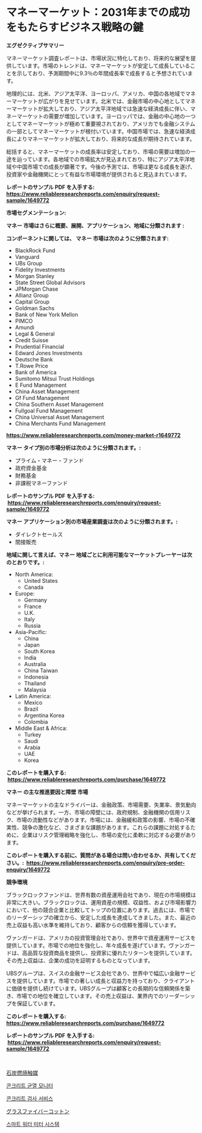 <p><h1>マネーマーケット：2031年までの成功をもたらすビジネス戦略の鍵</h1></p><p><strong>エグゼクティブサマリー</strong></p>
<p><p>マネーマーケット調査レポートは、市場状況に特化しており、将来的な展望を提供しています。市場のトレンドは、マネーマーケットが安定して成長していることを示しており、予測期間中に9.3％の年間成長率で成長すると予想されています。 </p><p>地理的には、北米、アジア太平洋、ヨーロッパ、アメリカ、中国の各地域でマネーマーケットが広がりを見せています。北米では、金融市場の中心地としてマネーマーケットが拡大しており、アジア太平洋地域では急速な経済成長に伴い、マネーマーケットの需要が増加しています。ヨーロッパでは、金融の中心地の一つとしてマネーマーケットが極めて重要視されており、アメリカでも金融システムの一部としてマネーマーケットが根付いています。中国市場では、急速な経済成長によりマネーマーケットが拡大しており、将来的な成長が期待されています。</p><p>総括すると、マネーマーケットの成長率は安定しており、市場の需要は増加の一途を辿っています。各地域での市場拡大が見込まれており、特にアジア太平洋地域や中国市場での成長が顕著です。今後の予測では、市場は更なる成長を遂げ、投資家や金融機関にとって有益な市場環境が提供されると見込まれています。</p></p>
<p><strong>レポートのサンプル PDF を入手する: <a href="https://www.reliableresearchreports.com/enquiry/request-sample/1649772">https://www.reliableresearchreports.com/enquiry/request-sample/1649772</a></strong></p>
<p><strong>市場セグメンテーション:</strong></p>
<p><strong> マネー 市場はさらに概要、展開、アプリケーション、地域に分類されます :</strong></p>
<p><strong>コンポーネントに関しては、 マネー 市場は次のように分類されます: &nbsp;</strong></p>
<p><ul><li>BlackRock Fund</li><li>Vanguard</li><li>UBs Group</li><li>Fidelity Investments</li><li>Morgan Stanley</li><li>State Street Global Advisors</li><li>JPMorgan Chase</li><li>Allianz Group</li><li>Capital Group</li><li>Goldman Sachs</li><li>Bank of New York Mellon</li><li>PIMCO</li><li>Amundi</li><li>Legal & General</li><li>Credit Suisse</li><li>Prudential Financial</li><li>Edward Jones Investments</li><li>Deutsche Bank</li><li>T.Rowe Price</li><li>Bank of America</li><li>Sumitomo Mitsui Trust Holdings</li><li>E Fund Management</li><li>China Asset Management</li><li>Gf Fund Management</li><li>China Southern Asset Management</li><li>Fullgoal Fund Management</li><li>China Universal Asset Management</li><li>China Merchants Fund Management</li></ul></p>
<p><strong><a href="https://www.reliableresearchreports.com/money-market-r1649772">https://www.reliableresearchreports.com/money-market-r1649772</a></strong></p>
<p><strong> マネー タイプ別の市場分析は次のように分類されます。:</strong></p>
<p><ul><li>プライム・マネー・ファンド</li><li>政府資金基金</li><li>財務基金</li><li>非課税マネーファンド</li></ul></p>
<p><strong>レポートのサンプル PDF を入手する: &nbsp;<a href="https://www.reliableresearchreports.com/enquiry/request-sample/1649772">https://www.reliableresearchreports.com/enquiry/request-sample/1649772</a></strong></p>
<p><strong> マネー アプリケーション別の市場産業調査は次のように分類されます。:</strong></p>
<p><ul><li>ダイレクトセールス</li><li>間接販売</li></ul></p>
<p><strong>地域に関して言えば、マネー 地域ごとに利用可能なマーケットプレーヤーは次のとおりです。:</strong></p>
<p><ul>
    <li>
        North America:
        <ul>
            <li>United States</li>
            <li>Canada</li>
        </ul>
    </li>
    <li>
        Europe:
        <ul>
            <li>Germany</li>
            <li>France</li>
            <li>U.K.</li>
            <li>Italy</li>
            <li>Russia</li>
        </ul>
    </li>
    <li>
        Asia-Pacific:
        <ul>
            <li>China</li>
            <li>Japan</li>
            <li>South Korea</li>
            <li>India</li>
            <li>Australia</li>
            <li>China Taiwan</li>
            <li>Indonesia</li>
            <li>Thailand</li>
            <li>Malaysia</li>
        </ul>
    </li>
    <li>
        Latin America:
        <ul>
            <li>Mexico</li>
            <li>Brazil</li>
            <li>Argentina Korea</li>
            <li>Colombia</li>
        </ul>
    </li>
    <li>
        Middle East & Africa:
        <ul>
            <li>Turkey</li>
            <li>Saudi</li>
            <li>Arabia</li>
            <li>UAE</li>
            <li>Korea</li>
        </ul>
    </li>
    </ul></p>
<p><strong>このレポートを購入する: &nbsp;<a href="https://www.reliableresearchreports.com/purchase/1649772">https://www.reliableresearchreports.com/purchase/1649772</a></strong></p>
<p><strong>マネー の主な推進要因と障壁 市場</strong></p>
<p><p>マネーマーケットの主なドライバーは、金融政策、市場需要、失業率、景気動向などが挙げられます。一方、市場の障壁には、政府規制、金融機関の信用リスク、市場の流動性などがあります。市場には、金融緩和政策の影響、市場の不確実性、競争の激化など、さまざまな課題があります。これらの課題に対処するために、企業はリスク管理戦略を強化し、市場の変化に柔軟に対応する必要があります。</p></p>
<p><strong>このレポートを購入する前に、質問がある場合は問い合わせるか、共有してください。:&nbsp; <a href="https://www.reliableresearchreports.com/enquiry/pre-order-enquiry/1649772">https://www.reliableresearchreports.com/enquiry/pre-order-enquiry/1649772</a></strong></p>
<p><strong>競争環境</strong></p>
<p><p>ブラックロックファンドは、世界有数の資産運用会社であり、現在の市場規模は非常に大きい。ブラックロックは、運用資産の規模、収益性、および市場影響力において、他の競合企業と比較してトップの位置にあります。過去には、市場でのリーダーシップの確立から、安定した成長を達成してきました。また、最近の売上収益も高い水準を維持しており、顧客からの信頼を獲得しています。</p><p>ヴァンガードは、アメリカの投資管理会社であり、世界中で資産運用サービスを提供しています。市場での地位を強化し、年々成長を遂げています。ヴァンガードは、高品質な投資商品を提供し、投資家に優れたリターンを提供しています。その売上収益は、企業の成功を証明するものとなっています。</p><p>UBSグループは、スイスの金融サービス会社であり、世界中で幅広い金融サービスを提供しています。市場での著しい成長と収益力を持っており、クライアントに価値を提供し続けています。UBSグループは顧客との長期的な信頼関係を築き、市場での地位を確立しています。その売上収益は、業界内でのリーダーシップを保証しています。</p></p>
<p><strong>このレポートを購入する: &nbsp; <a href="https://www.reliableresearchreports.com/purchase/1649772">https://www.reliableresearchreports.com/purchase/1649772</a></strong></p>
<p><strong>レポートのサンプル PDF を入手する: &nbsp;<a href="https://www.reliableresearchreports.com/enquiry/request-sample/1649772">https://www.reliableresearchreports.com/enquiry/request-sample/1649772</a></strong><strong></strong></p>
<p>&nbsp;</p>
<p><p><a href="https://medium.com/@nicholas.ellison0076890/%E7%9F%B3%E7%82%AD%E7%87%83%E7%84%BC%E8%A7%A6%E5%AA%92%E5%B8%82%E5%A0%B4%E3%81%AF-%E5%B8%82%E5%A0%B4%E3%82%B7%E3%82%A7%E3%82%A2-%E5%B8%82%E5%A0%B4%E5%8B%95%E5%90%91-%E5%B8%82%E5%A0%B4%E6%88%90%E9%95%B7%E3%81%AB%E9%96%A2%E3%81%99%E3%82%8B%E6%83%85%E5%A0%B1%E3%82%92%E6%8F%90%E4%BE%9B%E3%81%97%E3%81%BE%E3%81%99-0879403b5a1c">石炭燃焼触媒</a></p><p><a href="https://github.com/sammyUltyylrich9067856/Market-Research-Report-List-1/blob/main/369003726353.md">콘크리트 균열 모니터</a></p><p><a href="https://github.com/Elenrrera7685/Market-Research-Report-List-1/blob/main/456724826352.md">콘크리트 검사 서비스</a></p><p><a href="https://medium.com/@nicholas.ellison0076890/fiberglass-cotton-market-%E7%AB%B6%E4%BA%89%E5%88%86%E6%9E%90-%E5%B8%82%E5%A0%B4%E3%83%88%E3%83%AC%E3%83%B3%E3%83%89%E3%81%8A%E3%82%88%E3%81%B32031%E5%B9%B4%E3%81%BE%E3%81%A7%E3%81%AE%E4%BA%88%E6%B8%AC-30b9085a2f78">グラスファイバーコットン</a></p><p><a href="https://medium.com/@emmamoy1/%EC%8A%A4%EB%A7%88%ED%8A%B8-%EC%88%98%EB%8F%84%EA%B3%84%EB%9F%89%EA%B8%B0-%EC%8B%9C%EC%8A%A4%ED%85%9C-%EC%8B%9C%EC%9E%A5-%EA%B7%9C%EB%AA%A8-%EC%8B%9C%EC%9E%A5-%EC%A0%84%EB%A7%9D-%EB%B0%8F-%EC%8B%9C%EC%9E%A5-%EC%98%88%EC%B8%A1-2024%EB%85%84%EB%B6%80%ED%84%B0-2031%EB%85%84-6623764c0f9c">스마트 워터 미터 시스템</a></p></p>